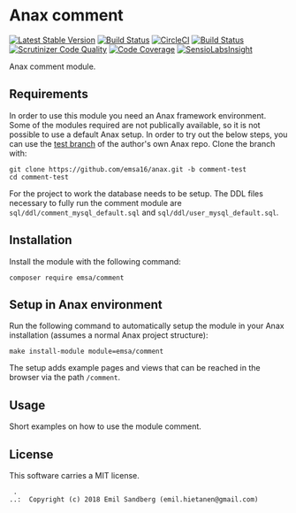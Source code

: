 Anax comment
==================================

[![Latest Stable Version](https://poser.pugx.org/anax/comment/v/stable)](https://packagist.org/packages/anax/comment)
[![Build Status](https://travis-ci.org/canax/comment.svg?branch=master)](https://travis-ci.org/canax/comment)
[![CircleCI](https://circleci.com/gh/canax/comment.svg?style=svg)](https://circleci.com/gh/canax/comment)
[![Build Status](https://scrutinizer-ci.com/g/canax/comment/badges/build.png?b=master)](https://scrutinizer-ci.com/g/canax/comment/build-status/master)
[![Scrutinizer Code Quality](https://scrutinizer-ci.com/g/canax/comment/badges/quality-score.png?b=master)](https://scrutinizer-ci.com/g/canax/comment/?branch=master)
[![Code Coverage](https://scrutinizer-ci.com/g/canax/comment/badges/coverage.png?b=master)](https://scrutinizer-ci.com/g/canax/comment/?branch=master)
[![SensioLabsInsight](https://insight.sensiolabs.com/projects/d831fd4c-b7c6-4ff0-9a83-102440af8929/mini.png)](https://insight.sensiolabs.com/projects/d831fd4c-b7c6-4ff0-9a83-102440af8929)

Anax comment module.


Requirements
------------------

In order to use this module you need an Anax framework environment. Some of the modules required are not publically available, so it is not possible to use a default Anax setup. In order to try out the below steps, you can use the [test branch](https://github.com/emsa16/anax/tree/comment-test) of the author's own Anax repo. Clone the branch with:

```
git clone https://github.com/emsa16/anax.git -b comment-test
cd comment-test
```

For the project to work the database needs to be setup. The DDL files necessary to fully run the comment module are `sql/ddl/comment_mysql_default.sql` and `sql/ddl/user_mysql_default.sql`.


Installation
------------------

Install the module with the following command:

```
composer require emsa/comment
```


Setup in Anax environment
------------------

Run the following command to automatically setup the module in your Anax installation (assumes a normal Anax project structure):

```
make install-module module=emsa/comment
```
The setup adds example pages and views that can be reached in the browser via the path `/comment`.


Usage
------------------

Short examples on how to use the module comment.



License
------------------

This software carries a MIT license.



```
 .  
..:  Copyright (c) 2018 Emil Sandberg (emil.hietanen@gmail.com)
```

